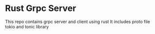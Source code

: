 # Rust Grpc Server 
 
This repo contains grpc server and client using rust
It includes proto file tokio and tonic library